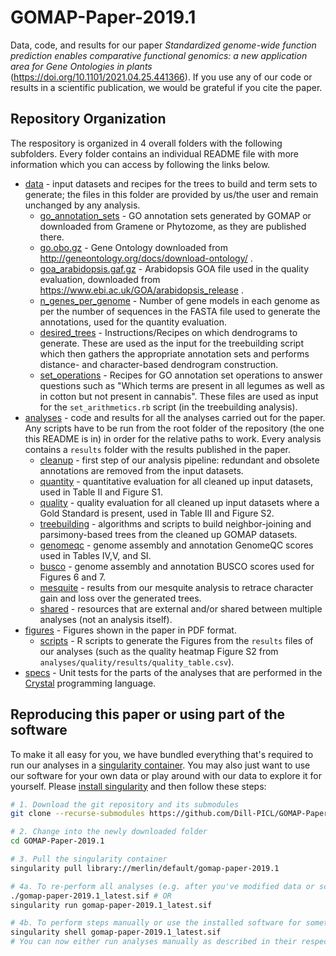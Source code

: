 GOMAP-Paper-2019.1
==============================

Data, code, and results for our paper *Standardized genome-wide function prediction enables comparative functional genomics: a new application area for Gene Ontologies in plants* (https://doi.org/10.1101/2021.04.25.441366).
If you use any of our code or results in a scientific publication, we would be grateful if you cite the paper.

Repository Organization
------------
The respository is organized in 4 overall folders with the following subfolders.
Every folder contains an individual README file with more information which you can access by following the links below.

- [data](https://github.com/Dill-PICL/GOMAP-Paper-2019.1/tree/master/data) - input datasets and recipes for the trees to build and term sets to generate; the files in this folder are provided by us/the user and remain unchanged by any analysis.
  - [go_annotation_sets](https://github.com/Dill-PICL/GOMAP-Paper-2019.1/tree/master/data/go_annotation_sets) - GO annotation sets generated by GOMAP or downloaded from Gramene or Phytozome, as they are published there.
  - [go.obo.gz](https://github.com/Dill-PICL/GOMAP-Paper-2019.1/blob/master/data/go.obo.gz) - Gene Ontology downloaded from http://geneontology.org/docs/download-ontology/ .
  - [goa_arabidopsis.gaf.gz](https://github.com/Dill-PICL/GOMAP-Paper-2019.1/blob/master/data/goa_arabidopsis.gaf.gz) - Arabidopsis GOA file used in the quality evaluation, downloaded from https://www.ebi.ac.uk/GOA/arabidopsis_release .
  - [n_genes_per_genome](https://github.com/Dill-PICL/GOMAP-Paper-2019.1/blob/master/data/n_genes_per_genome.csv) - Number of gene models in each genome as per the number of sequences in the FASTA file used to generate the annotations, used for the quantity evaluation.
  - [desired_trees](https://github.com/Dill-PICL/GOMAP-Paper-2019.1/tree/master/data/desired_trees) - Instructions/Recipes on which dendrograms to generate. These are used as the input for the treebuilding script which then gathers the appropriate annotation sets and performs distance- and character-based dendrogram construction.
  - [set_operations](https://github.com/Dill-PICL/GOMAP-Paper-2019.1/tree/master/data/set_operations) - Recipes for GO annotation set operations to answer questions such as "Which terms are present in all legumes as well as in cotton but not present in cannabis". These files are used as input for the `set_arithmetics.rb` script (in the treebuilding analysis).
- [analyses](https://github.com/Dill-PICL/GOMAP-Paper-2019.1/tree/master/analyses) - code and results for all the analyses carried out for the paper. Any scripts have to be run from the root folder of the repository (the one this README is in) in order for the relative paths to work. Every analysis contains a `results` folder with the results published in the paper.
  - [cleanup](https://github.com/Dill-PICL/GOMAP-Paper-2019.1/tree/master/analyses/cleanup) - first step of our analysis pipeline: redundant and obsolete annotations are removed from the input datasets.
  - [quantity](https://github.com/Dill-PICL/GOMAP-Paper-2019.1/tree/master/analyses/quantity) - quantitative evaluation for all cleaned up input datasets, used in Table II and Figure S1.
  - [quality](https://github.com/Dill-PICL/GOMAP-Paper-2019.1/tree/master/analyses/quality) - quality evaluation for all cleaned up input datasets where a Gold Standard is present, used in Table III and Figure S2.
  - [treebuilding](https://github.com/Dill-PICL/GOMAP-Paper-2019.1/tree/master/analyses/treebuilding) - algorithms and scripts to build neighbor-joining and parsimony-based trees from the cleaned up GOMAP datasets.
  - [genomeqc](https://github.com/Dill-PICL/GOMAP-Paper-2019.1/tree/master/analyses/genomeqc) - genome assembly and annotation GenomeQC scores used in Tables IV,V, and SI.
  - [busco](https://github.com/Dill-PICL/GOMAP-Paper-2019.1/tree/master/analyses/busco) - genome assembly and annotation BUSCO scores used for Figures 6 and 7.
  - [mesquite](https://github.com/Dill-PICL/GOMAP-Paper-2019.1/tree/master/analyses/mesquite) - results from our mesquite analysis to retrace character gain and loss over the generated trees.
  - [shared](https://github.com/Dill-PICL/GOMAP-Paper-2019.1/tree/master/analyses/shared) - resources that are external and/or shared between multiple analyses (not an analysis itself).
- [figures](https://github.com/Dill-PICL/GOMAP-Paper-2019.1/tree/master/figures) - Figures shown in the paper in PDF format.
  - [scripts](https://github.com/Dill-PICL/GOMAP-Paper-2019.1/tree/master/figures/scripts) - R scripts to generate the Figures from the `results` files of our analyses (such as the quality heatmap Figure S2 from `analyses/quality/results/quality_table.csv`).
- [specs](https://github.com/Dill-PICL/GOMAP-Paper-2019.1/tree/master/spec) - Unit tests for the parts of the analyses that are performed in the [Crystal](https://crystal-lang.org/) programming language.

Reproducing this paper or using part of the software
------------
To make it all easy for you, we have bundled everything that's required to run our analyses in a [singularity container](https://sylabs.io/).
You may also just want to use our software for your own data or play around with our data to explore it for yourself.
Please [install singularity](https://sylabs.io/guides/3.3/user-guide/quick_start.html#quick-installation-steps) and then follow these steps:

```bash
# 1. Download the git repository and its submodules
git clone --recurse-submodules https://github.com/Dill-PICL/GOMAP-Paper-2019.1.git

# 2. Change into the newly downloaded folder
cd GOMAP-Paper-2019.1

# 3. Pull the singularity container
singularity pull library://merlin/default/gomap-paper-2019.1

# 4a. To re-perform all analyses (e.g. after you've modified data or scripts)
./gomap-paper-2019.1_latest.sif # OR
singularity run gomap-paper-2019.1_latest.sif

# 4b. To perform steps manually or use the installed software for something else, enter the container
singularity shell gomap-paper-2019.1_latest.sif
# You can now either run analyses manually as described in their respective READMEs or use rake to run specific analyses. You can type rake -T for a list of all available tasks.
```
